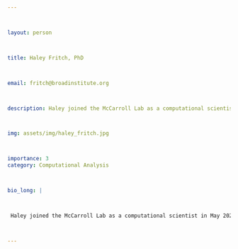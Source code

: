 ```yaml
---



layout: person



title: Haley Fritch, PhD



email: fritch@broadinstitute.org



description: Haley joined the McCarroll Lab as a computational scientist in May 2023. She received a PhD in cognitive neuroscience from Boston College and a BS in psychobiology from UCLA. Prior to joining the ...



img: assets/img/haley_fritch.jpg



importance: 3
category: Computational Analysis



bio_long: |



 Haley joined the McCarroll Lab as a computational scientist in May 2023. She received a PhD in cognitive neuroscience from Boston College and a BS in psychobiology from UCLA. Prior to joining the lab, Haley used machine learning methods to analyze neuroimaging data and gained experience with natural language processing. 



---
```





